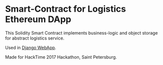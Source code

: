 # Smart-Contract for Logistics Ethereum DApp 

This Solidity Smart Contract implements business-logic and object storage for abstract logistics service. 

Used in [Django WebApp](https://github.com/ongrid/HackTime-2017-Logistics-WebApp). 

Made for HackTime 2017 Hackathon, 
Saint Petersburg.
